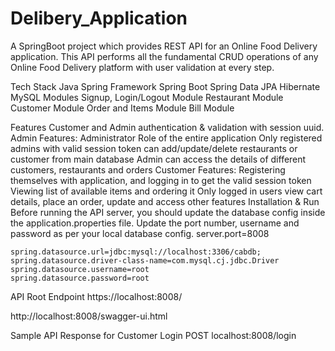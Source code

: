# Delibery_Application



A SpringBoot project which provides REST API for an Online Food Delivery application. This API performs all the fundamental CRUD operations of any Online Food Delivery platform with user validation at every step.

Tech Stack
Java
Spring Framework
Spring Boot
Spring Data JPA
Hibernate
MySQL
Modules
Signup, Login/Logout Module
Restaurant Module
Customer Module
Order and Items Module
Bill Module


Features
Customer and Admin authentication & validation with session uuid.
Admin Features:
Administrator Role of the entire application
Only registered admins with valid session token can add/update/delete restaurants or customer from main database
Admin can access the details of different customers, restaurants and orders
Customer Features:
Registering themselves with application, and logging in to get the valid session token
Viewing list of available items and ordering it
Only logged in users view cart details, place an order, update and access other features
Installation & Run
Before running the API server, you should update the database config inside the application.properties file.
Update the port number, username and password as per your local database config.
    server.port=8008

    spring.datasource.url=jdbc:mysql://localhost:3306/cabdb;
    spring.datasource.driver-class-name=com.mysql.cj.jdbc.Driver
    spring.datasource.username=root
    spring.datasource.password=root

API Root Endpoint
https://localhost:8008/

http://localhost:8008/swagger-ui.html

Sample API Response for Customer Login
POST   localhost:8008/login
